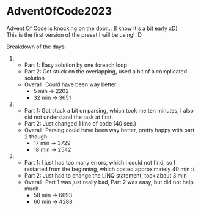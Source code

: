 # AdventOfCode2023

Advent Of Code is knocking on the door... (I know it's a bit early xD)  
This is the first version of the preset I will be using! :D

Breakdown of the days:

1.
    - Part 1: Easy solution by one foreach loop
    - Part 2: Got stuck on the overlapping, used a bit of a complicated solution
    - Overall: Could have been way better:
        - 5 min -> 2202
        - 32 min -> 3651

2.
    - Part 1: Got stuck a bit on parsing, which took me ten minutes, I also did not understand the task at first.
    - Part 2: Just changed 1 line of code (40 sec.)
    - Overall: Parsing could have been way better, pretty happy with part 2 though:
        - 17 min -> 3729
        - 18 min -> 2542

3.
    - Part 1: I just had too many errors, which i could not find, so I restarted from the beginning, which costed
      approximately 40 min :(
    - Part 2: Just had to change the LINQ statement, took about 3 min
    - Overall: Part 1 was just really bad, Part 2 was easy, but did not help much
        - 58 min -> 6693
        - 60 min -> 4288